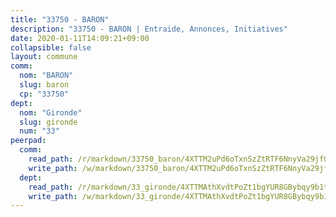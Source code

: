 ```yaml
---
title: "33750 - BARON"
description: "33750 - BARON | Entraide, Annonces, Initiatives"
date: 2020-01-11T14:09:21+09:00
collapsible: false
layout: commune
comm:
  nom: "BARON"
  slug: baron
  cp: "33750"
dept:
  nom: "Gironde"
  slug: gironde
  num: "33"
peerpad:
  comm:
    read_path: /r/markdown/33750_baron/4XTTM2uPd6oTxnSzZtRTF6NnyVa29jfGT8mwdHoCn7snp69Xm
    write_path: /w/markdown/33750_baron/4XTTM2uPd6oTxnSzZtRTF6NnyVa29jfGT8mwdHoCn7snp69Xm-K3TgUnnkukBxnZsXwKFjuBSFyt1uKWDFaubUSpjbQCbM8QqK5AhAqazwajdkT7CjA5d8P35zYK8Vza41ChoEF9iC5P3NTUx8hFGXvf8tzNNVpseCmwPG4iTETQLXobfxQWQBqa7q
  dept:
    read_path: /r/markdown/33_gironde/4XTTMAthXvdtPoZt1bgYUR8GBybqy9b1tLUaaKDw5iKj57LRt
    write_path: /w/markdown/33_gironde/4XTTMAthXvdtPoZt1bgYUR8GBybqy9b1tLUaaKDw5iKj57LRt-K3TgU8ogmN5s8hbKrZhkV9P1KQiFepNWXjoYRvdMTW1jt7eRXTmrjG677tN9mcUTsALjzYGgb8mvcrYPJn2Jd8cTiBmF9aZcbgdcQL1kzCPJnSf6X8tpEcGPdTr5qT6cQqEpt6oQ
---
```


